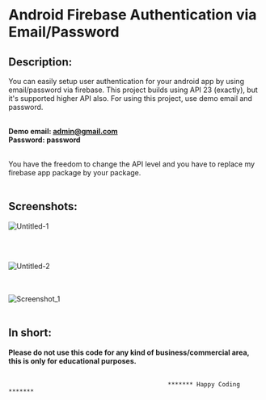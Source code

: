 # Android Firebase Authentication via Email/Password
<h2>Description:</h2>
You can easily setup user authentication for your android app by using email/password via firebase. This project builds using API 23 (exactly), but it's supported higher API also. For using this project, use demo email and password. <br> <br>

<strong>Demo email: admin@gmail.com</strong> <br>
<strong>Password: password</strong><br> <br>

You have the freedom to change the API level and you have to replace my firebase app package by your package.<br><br>

<h2>Screenshots: </h2>

![Untitled-1](https://user-images.githubusercontent.com/33339942/56866629-47937800-69fd-11e9-94fe-b7199ac9a6c7.png)

<br><br>

![Untitled-2](https://user-images.githubusercontent.com/33339942/56866664-a2c56a80-69fd-11e9-82a4-5e317070b3c6.png)

<br><br>
![Screenshot_1](https://user-images.githubusercontent.com/33339942/56866676-cd172800-69fd-11e9-929f-da9aa493c7bf.png)
<br><br>

<h2>In short:</h2>
<strong>Please do not use this code for any kind of business/commercial area, this is only for educational purposes.</strong> <br><br>


                                                ******* Happy Coding ******* 
